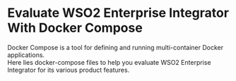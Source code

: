 # Evaluate WSO2 Enterprise Integrator <br> With Docker Compose

Docker Compose is a tool for defining and running multi-container Docker applications. <br>
Here lies docker-compose files to help you evaluate WSO2 Enterprise Integrator for its various product features.
